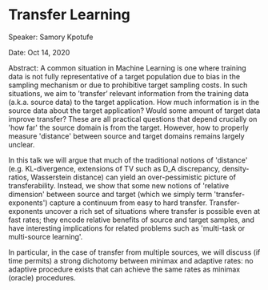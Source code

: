 # Transfer Learning

Speaker: Samory Kpotufe

Date: Oct 14, 2020

Abstract: A common situation in Machine Learning is one where training data is not fully representative of a target population due to bias in the sampling mechanism or due to prohibitive target sampling costs. In such situations, we aim to ’transfer’ relevant information from the training data (a.k.a. source data) to the target application. How much information is in the source data about the target application? Would some amount of target data improve transfer? These are all practical questions that depend crucially on 'how far' the source domain is from the target. However, how to properly measure 'distance' between source and target domains remains largely unclear.

In this talk we will argue that much of the traditional notions of 'distance' (e.g. KL-divergence, extensions of TV such as D_A discrepancy, density-ratios, Wasserstein distance) can yield an over-pessimistic picture of transferability. Instead, we show that some new notions of 'relative dimension' between source and target (which we simply term 'transfer-exponents') capture a continuum from easy to hard transfer. Transfer-exponents uncover a rich set of situations where transfer is possible even at fast rates; they encode relative benefits of source and target samples, and have interesting implications for related problems such as 'multi-task or multi-source learning'.

In particular, in the case of transfer from multiple sources, we will discuss (if time permits) a strong dichotomy between minimax and adaptive rates: no adaptive procedure exists that can achieve the same rates as minimax (oracle) procedures. 

